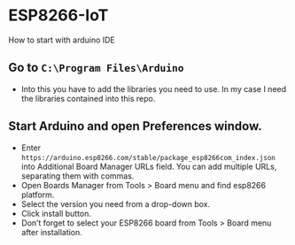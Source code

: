 # ESP8266-IoT
How to start with arduino IDE 

## Go to ```C:\Program Files\Arduino```
 - Into this you have to add the libraries you need to use. In my case I need the libraries contained into this repo.

## Start Arduino and open Preferences window.

- Enter ```https://arduino.esp8266.com/stable/package_esp8266com_index.json``` into Additional Board Manager URLs field. You can add multiple URLs, separating them with commas.
- Open Boards Manager from Tools > Board menu and find esp8266 platform.
- Select the version you need from a drop-down box.
- Click install button.
- Don’t forget to select your ESP8266 board from Tools > Board menu after installation.
